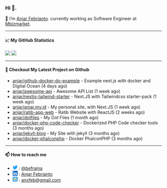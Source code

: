 ### Hi 👋.

 🔭 I’m [Anjar Febrianto](https://www.anjar.my.id). currently working as Software Engineer at [Mbizmarket](https://www.mbizmarket.co.id). 

[]() 

---


#### 📈 My GitHub Statistics
<img src="https://github-readme-stats.vercel.app/api?username=anjar&show_icons=true&count_private=true&hide=contribs&cache_seconds=86400&theme=vision-friendly-dark&hide_title=true">

<img src="https://github-readme-stats.vercel.app/api/top-langs/?username=anjar&layout=compact&count=8&cache_seconds=86400&theme=vision-friendly-dark&hide=html,css">


---

#### 👷 Checkout My Latest Project on Github

- [anjar/github-docker-do-example](https://github.com/anjar/github-docker-do-example) - Example next.js with docker and Digital Ocean (4 days ago)
- [anjar/awesome-api](https://github.com/anjar/awesome-api) - Awesome API List (1 week ago)
- [anjar/nextjs-tailwind-starter](https://github.com/anjar/nextjs-tailwind-starter) - Next.JS with Tailwindcss starter-pack (1 week ago)
- [anjar/anjar.my.id](https://github.com/anjar/anjar.my.id) - My personal site, with Next.JS (1 week ago)
- [anjar/ratib-app-web](https://github.com/anjar/ratib-app-web) - Ratib Website with ReactJS (2 weeks ago)
- [anjar/dotfiles](https://github.com/anjar/dotfiles) - My Dot Files (1 month ago)
- [anjar/docker-php-code-checker](https://github.com/anjar/docker-php-code-checker) - Dockerized PHP Code checker tools (3 months ago)
- [anjar/jekyll-blog](https://github.com/anjar/jekyll-blog) - My Site with jekyll (3 months ago)
- [anjar/docker-phalconphp](https://github.com/anjar/docker-phalconphp) - Docker PhalconPHP (3 months ago)


---
#### 📫 How to reach me
[](https://www.linkedin.com/in/anjar-febrianto/)

- <img  alt="Anjar Febrianto | Twitter"  width="16px"  src="https://raw.githubusercontent.com/anjar/anjar/master/assets/twitter.svg" /> : [@befrajna](https://twitter.com/befrajna)
- <img  alt="Anjar Febrianto | Linkedin"  width="16px" src="https://raw.githubusercontent.com/anjar/anjar/master/assets/linkedin.svg" /> : [Anjar Febrianto](https://www.linkedin.com/in/anjar-febrianto/)
- <img  alt="Anjar Febrianto | Email"  width="16px" src="https://raw.githubusercontent.com/anjar/anjar/master/assets/email-icon.svg" /> : [anxfeb@gmail.com](mailto://anxfeb@gmail.com)


